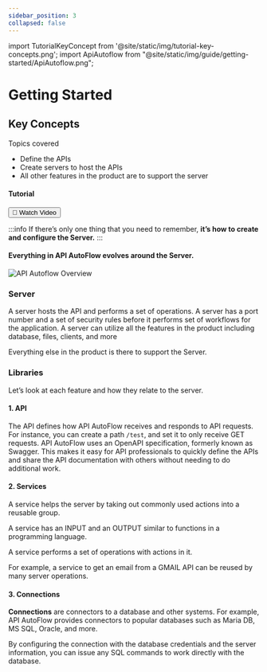 ```yaml
---
sidebar_position: 3
collapsed: false
---
```


import TutorialKeyConcept from '@site/static/img/tutorial-key-concepts.png';
import ApiAutoflow from "@site/static/img/guide/getting-started/ApiAutoflow.png";

# Getting Started
## Key Concepts

<div class="colTwoBlock">
    <div class="colTwoLeft">
        <div class="colTwoWrapper">
            <p>Topics covered</p>
                <ul>
                    <li>Define the APIs</li>
                    <li>Create servers to host the APIs</li>
                    <li>All other features in the product are to support the server</li>
                </ul>
        </div>
    </div>
    <div class="colTwoRight">
          <h4>Tutorial</h4>
          <a target="_blank" href="https://www.youtube.com/embed/SLPKuXWuo1A?si=K2fYk-kJuZZowi7u&amp;"><button class="btnVideo">🎥 Watch Video</button></a>
   </div>
    <div class="colTwoClearer"></div>
</div>

:::info
 If there’s only one thing that you need to remember,
 **it’s how to create and configure the Server.**
:::

#### Everything in API AutoFlow evolves around the Server.

<!-- <div class="myResponsiveImg">
    <img src={ApiAutoflow} alt="Api Autoflow" class="myResponsiveImg"/>
</div> -->

![API Autoflow Overview](@site/static/img/guide/getting-started/ApiAutoflow.png)

### Server

A server hosts the API and performs a set of operations. A server has a port number and a set of security rules before it performs set of workflows for the application. A server can utilize all the features in the product including database, files, clients, and more

Everything else in the product is there to support the Server.

### Libraries

Let’s look at each feature and how they relate to the server.

#### 1. API

The API defines how API AutoFlow receives and responds to API requests. For instance, you can create a path `/test`, and set it to only receive GET requests. API AutoFlow uses an OpenAPI specification, formerly known as Swagger. This makes it easy for API professionals to quickly define the APIs and share the API documentation with others without needing to do additional work.

#### 2. Services

A service helps the server by taking out commonly used actions into a reusable group.

A service has an INPUT and an OUTPUT similar to functions in a programming language.

A service performs a set of operations with actions in it.

For example, a service to get an email from a GMAIL API can be reused by many server operations.

#### 3. Connections

**Connections** are connectors to a database and other systems. For example, API AutoFlow provides connectors to popular databases such as Maria DB, MS SQL, Oracle, and more.

By configuring the connection with the database credentials and the server information, you can issue any SQL commands to work directly with the database.
